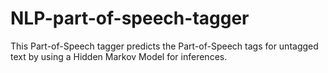 # NLP-part-of-speech-tagger
This Part-of-Speech tagger predicts the Part-of-Speech tags for untagged text by using a Hidden Markov Model for inferences.
